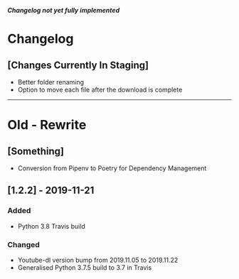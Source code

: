 ***Changelog not yet fully implemented***

# Changelog

## [Changes Currently In Staging]

- Better folder renaming
- Option to move each file after the download is complete

---

# Old - Rewrite

## [Something]

- Conversion from Pipenv to Poetry for Dependency Management

## [1.2.2] - 2019-11-21

### Added

- Python 3.8 Travis build

### Changed

- Youtube-dl version bump from 2019.11.05 to 2019.11.22
- Generalised Python 3.7.5 build to 3.7 in Travis
